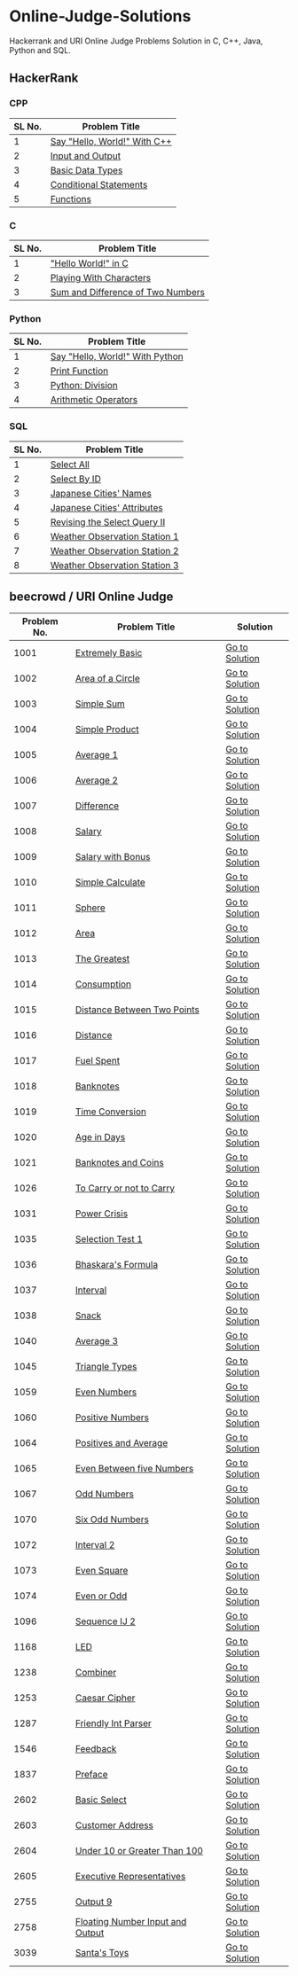 # Online-Judge-Solutions

Hackerrank and URI Online Judge Problems Solution in C, C++, Java, Python and SQL.

## HackerRank

### CPP

SL No. | Problem Title
--- | ---
1 | [Say "Hello, World!" With C++](https://github.com/aratheunseen/online-judge-solutions/blob/main/Hacker%20Rank/CPP/Say%20%22Hello%2C%20World!%22%20With%20C%2B%2B.cpp)
2 | [Input and Output](https://github.com/aratheunseen/online-judge-solutions/blob/main/Hacker%20Rank/CPP/Input%20and%20Output.cpp)
3 | [Basic Data Types](https://github.com/aratheunseen/online-judge-solutions/blob/main/Hacker%20Rank/CPP/Basic%20Data%20Types.cpp)
4 | [Conditional Statements](https://github.com/aratheunseen/online-judge-solutions/blob/main/Hacker%20Rank/CPP/Conditional%20Statements.cpp)
5 | [Functions](https://github.com/aratheunseen/online-judge-solutions/blob/main/Hacker%20Rank/CPP/Functions.cpp)


### C

SL No. | Problem Title
--- | ---
1 | ["Hello World!" in C](https://github.com/aratheunseen/online-judge-solutions/blob/main/Hacker%20Rank/C/%22Hello%20World!%22%20in%20C.c)
2 | [Playing With Characters](https://github.com/aratheunseen/online-judge-solutions/blob/main/Hacker%20Rank/C/Playing%20With%20Characters.c)
3 | [Sum and Difference of Two Numbers](https://github.com/aratheunseen/online-judge-solutions/blob/main/Hacker%20Rank/C/Sum%20and%20Difference%20of%20Two%20Numbers.c)


### Python

SL No. | Problem Title
--- | ---
1 | [Say "Hello, World!" With Python](https://github.com/aratheunseen/online-judge-solutions/blob/main/Hacker%20Rank/Python/Say%20%22Hello%2C%20World!%22%20With%20Python.py)
2 | [Print Function](https://github.com/aratheunseen/online-judge-solutions/blob/main/Hacker%20Rank/Python/Print%20Function.py)
3 | [Python: Division](https://github.com/aratheunseen/online-judge-solutions/blob/main/Hacker%20Rank/Python/Python:%20Division.py)
4 | [Arithmetic Operators](https://github.com/aratheunseen/online-judge-solutions/blob/main/Hacker%20Rank/Python/Arithmetic%20Operators.py)


### SQL

SL No. | Problem Title
--- | ---
1 | [Select All](https://github.com/aratheunseen/online-judge-solutions/blob/main/Hacker%20Rank/SQL/Select%20All.sql)
2 | [Select By ID](https://github.com/aratheunseen/online-judge-solutions/blob/main/Hacker%20Rank/SQL/Select%20By%20ID.sql)
3 | [Japanese Cities' Names](https://github.com/aratheunseen/online-judge-solutions/blob/main/Hacker%20Rank/SQL/Japanese%20Cities'%20Names.sql)
4 | [Japanese Cities' Attributes](https://github.com/aratheunseen/online-judge-solutions/blob/main/Hacker%20Rank/SQL/Japanese%20Cities'%20Attributes.sql)
5 | [Revising the Select Query II](https://github.com/aratheunseen/online-judge-solutions/blob/main/Hacker%20Rank/SQL/Revising%20the%20Select%20Query%20II.sql)
6 | [Weather Observation Station 1](https://github.com/aratheunseen/online-judge-solutions/blob/main/Hacker%20Rank/SQL/Weather%20Observation%20Station%201.sql)
7 | [Weather Observation Station 2](https://github.com/aratheunseen/online-judge-solutions/blob/main/Hacker%20Rank/SQL/Weather%20Observation%20Station%202.sql)
8 | [Weather Observation Station 3](https://github.com/aratheunseen/online-judge-solutions/blob/main/Hacker%20Rank/SQL/Weather%20Observation%20Station%203.sql)



## beecrowd / URI Online Judge

Problem No. | Problem Title | Solution
--- | --- | ---
1001  |  [Extremely Basic](https://github.com/aratheunseen/online-judge-solutions/blob/main/URI%20Online%20Judge/1001%20-%20Extremely%20Basic/README.md) | [Go to Solution](https://github.com/aratheunseen/online-judge-solutions/blob/main/URI%20Online%20Judge/1001%20-%20Extremely%20Basic/1001%20-%20Extremely%20Basic.cpp)
1002  |  [Area of a Circle](https://github.com/aratheunseen/online-judge-solutions/blob/main/URI%20Online%20Judge/1002%20-%20Area%20of%20a%20Circle/README.md) | [Go to Solution](https://github.com/aratheunseen/online-judge-solutions/blob/main/URI%20Online%20Judge/1002%20-%20Area%20of%20a%20Circle/1002%20-%20Area%20of%20a%20Circle.cpp)
1003  |  [Simple Sum](https://github.com/aratheunseen/online-judge-solutions/blob/main/URI%20Online%20Judge/1003%20-%20Simple%20Sum/README.md) | [Go to Solution](https://github.com/aratheunseen/online-judge-solutions/blob/main/URI%20Online%20Judge/1003%20-%20Simple%20Sum/1003%20-%20Simple%20Sum.cpp)
1004  |  [Simple Product](https://github.com/aratheunseen/online-judge-solutions/blob/main/URI%20Online%20Judge/1004%20-%20Simple%20Product/README.md) | [Go to Solution](https://github.com/aratheunseen/online-judge-solutions/blob/main/URI%20Online%20Judge/1004%20-%20Simple%20Product/1004%20-%20Simple%20Product.cpp)
1005  |  [Average 1](https://github.com/aratheunseen/online-judge-solutions/blob/main/URI%20Online%20Judge/1005%20-%20Average%201/README.md) | [Go to Solution](https://github.com/aratheunseen/online-judge-solutions/blob/main/URI%20Online%20Judge/1005%20-%20Average%201/1005%20-%20Average%201.cpp) 
1006  |  [Average 2](https://github.com/aratheunseen/online-judge-solutions/blob/main/URI%20Online%20Judge/1006%20-%20Average%202/README.md) | [Go to Solution](https://github.com/aratheunseen/online-judge-solutions/blob/main/URI%20Online%20Judge/1006%20-%20Average%202/1006%20-%20Average%202.cpp)
1007  |  [Difference](https://github.com/aratheunseen/online-judge-solutions/blob/main/URI%20Online%20Judge/1007%20-%20Difference/README.md) | [Go to Solution](https://github.com/aratheunseen/online-judge-solutions/blob/main/URI%20Online%20Judge/1007%20-%20Difference/1007%20-%20Difference.cpp)
1008  |  [Salary](https://github.com/aratheunseen/online-judge-solutions/blob/main/URI%20Online%20Judge/1008%20-%20Salary/README.md) | [Go to Solution](https://github.com/aratheunseen/online-judge-solutions/blob/main/URI%20Online%20Judge/1008%20-%20Salary/1008%20-%20Salary.cpp)
1009  |  [Salary with Bonus](https://github.com/aratheunseen/online-judge-solutions/blob/main/URI%20Online%20Judge/1009%20-%20Salary%20with%20Bonus/README.md) | [Go to Solution](https://github.com/aratheunseen/online-judge-solutions/blob/main/URI%20Online%20Judge/1009%20-%20Salary%20with%20Bonus/1009%20-%20Salary%20with%20Bonus.cpp)
1010  |  [Simple Calculate](https://github.com/aratheunseen/online-judge-solutions/blob/main/URI%20Online%20Judge/1010%20-%20Simple%20Calculate/README.md) | [Go to Solution](https://github.com/aratheunseen/online-judge-solutions/blob/main/URI%20Online%20Judge/1010%20-%20Simple%20Calculate/1010%20-%20Simple%20Calculate.cpp)
1011  |  [Sphere](https://github.com/aratheunseen/online-judge-solutions/blob/main/URI%20Online%20Judge/1011%20-%20Sphere/README.md) | [Go to Solution](https://github.com/aratheunseen/online-judge-solutions/blob/main/URI%20Online%20Judge/1011%20-%20Sphere/1011%20-%20Sphere.cpp)
1012  |  [Area](https://github.com/aratheunseen/online-judge-solutions/blob/main/URI%20Online%20Judge/1012%20-%20Area/README.md) | [Go to Solution](https://github.com/aratheunseen/online-judge-solutions/blob/main/URI%20Online%20Judge/1012%20-%20Area/1012%20-%20Area.cpp)
1013  |  [The Greatest](https://github.com/aratheunseen/online-judge-solutions/blob/main/URI%20Online%20Judge/1013%20-%20The%20Greatest/README.md) | [Go to Solution](https://github.com/aratheunseen/online-judge-solutions/blob/main/URI%20Online%20Judge/1013%20-%20The%20Greatest/1013%20-%20The%20Greatest.cpp)
1014  |  [Consumption](https://github.com/aratheunseen/online-judge-solutions/blob/main/URI%20Online%20Judge/1014%20-%20Consumption/README.md) | [Go to Solution](https://github.com/aratheunseen/online-judge-solutions/blob/main/URI%20Online%20Judge/1014%20-%20Consumption/1014%20-%20Consumption.cpp)
1015  |  [Distance Between Two Points](https://github.com/aratheunseen/online-judge-solutions/blob/main/URI%20Online%20Judge/1015%20-%20Distance%20Between%20Two%20Points/README.md) | [Go to Solution](https://github.com/aratheunseen/online-judge-solutions/blob/main/URI%20Online%20Judge/1015%20-%20Distance%20Between%20Two%20Points/1015%20-%20Distance%20Between%20Two%20Points.cpp)
1016  |  [Distance](https://github.com/aratheunseen/online-judge-solutions/blob/main/URI%20Online%20Judge/1016%20-%20Distance/README.md) | [Go to Solution](https://github.com/aratheunseen/online-judge-solutions/blob/main/URI%20Online%20Judge/1016%20-%20Distance/1016%20-%20Distance.cpp)
1017  |  [Fuel Spent](https://github.com/aratheunseen/online-judge-solutions/blob/main/URI%20Online%20Judge/1017%20-%20Fuel%20Spent/README.md) | [Go to Solution](https://github.com/aratheunseen/online-judge-solutions/blob/main/URI%20Online%20Judge/1017%20-%20Fuel%20Spent/1017%20-%20Fuel%20Spent.cpp)
1018  |  [Banknotes](https://github.com/aratheunseen/online-judge-solutions/blob/main/URI%20Online%20Judge/1018%20-%20Banknotes/README.md) | [Go to Solution](https://github.com/aratheunseen/online-judge-solutions/blob/main/URI%20Online%20Judge/1018%20-%20Banknotes/1018%20-%20Banknotes.cpp)
1019  |  [Time Conversion](https://github.com/aratheunseen/online-judge-solutions/blob/main/URI%20Online%20Judge/1019%20-%20Time%20Conversion/README.md) | [Go to Solution](https://github.com/aratheunseen/online-judge-solutions/blob/main/URI%20Online%20Judge/1019%20-%20Time%20Conversion/1019%20-%20Time%20Conversion.cpp)
1020  |  [Age in Days](https://github.com/aratheunseen/online-judge-solutions/blob/main/URI%20Online%20Judge/1020%20-%20Age%20in%20Days/README.md) | [Go to Solution](https://github.com/aratheunseen/online-judge-solutions/blob/main/URI%20Online%20Judge/1020%20-%20Age%20in%20Days/1020%20-%20Age%20in%20Days.cpp)
1021  |  [Banknotes and Coins](https://github.com/aratheunseen/online-judge-solutions/blob/main/URI%20Online%20Judge/1021%20-%20Banknotes%20and%20Coins/README.md) | [Go to Solution](https://github.com/aratheunseen/online-judge-solutions/blob/main/URI%20Online%20Judge/1021%20-%20Banknotes%20and%20Coins/1021%20-%20Banknotes%20and%20Coins.cpp)
1026  |  [To Carry or not to Carry](https://github.com/aratheunseen/online-judge-solutions/blob/main/URI%20Online%20Judge/1026%20-%20To%20Carry%20or%20not%20to%20Carry/README.md) | [Go to Solution](https://github.com/aratheunseen/online-judge-solutions/blob/main/URI%20Online%20Judge/1026%20-%20To%20Carry%20or%20not%20to%20Carry/1026%20-%20To%20Carry%20or%20not%20to%20Carry.cpp)
1031  |  [Power Crisis](https://github.com/aratheunseen/online-judge-solutions/blob/main/URI%20Online%20Judge/1031%20-%20Power%20Crisis/README.md) | [Go to Solution](https://github.com/aratheunseen/online-judge-solutions/blob/main/URI%20Online%20Judge/1031%20-%20Power%20Crisis/1031%20-%20Power%20Crisis.cpp)
1035  |  [Selection Test 1](https://github.com/aratheunseen/online-judge-solutions/blob/main/URI%20Online%20Judge/1035%20-%20Selection%20Test%201/README.md) | [Go to Solution](https://github.com/aratheunseen/online-judge-solutions/blob/main/URI%20Online%20Judge/1035%20-%20Selection%20Test%201/1035%20-%20Selection%20Test%201.cpp)
1036  |  [Bhaskara's Formula](https://github.com/aratheunseen/online-judge-solutions/blob/main/URI%20Online%20Judge/1036%20-%20Bhaskara's%20Formula/README.md) | [Go to Solution](https://github.com/aratheunseen/online-judge-solutions/blob/main/URI%20Online%20Judge/1036%20-%20Bhaskara's%20Formula/1036%20-%20Bhaskara's%20Formula.cpp)
1037  |  [Interval](https://github.com/aratheunseen/online-judge-solutions/blob/main/URI%20Online%20Judge/1037%20-%20Interval/README.md) | [Go to Solution](https://github.com/aratheunseen/online-judge-solutions/blob/main/URI%20Online%20Judge/1037%20-%20Interval/1037%20-%20Interval.cpp)
1038  |  [Snack](https://github.com/aratheunseen/online-judge-solutions/blob/main/URI%20Online%20Judge/1038%20-%20Snack/README.md) | [Go to Solution](https://github.com/aratheunseen/online-judge-solutions/blob/main/URI%20Online%20Judge/1038%20-%20Snack/1038%20-%20Snack.cpp)
1040  |  [Average 3](https://github.com/aratheunseen/online-judge-solutions/blob/main/URI%20Online%20Judge/1040%20-%20Average%203/README.md) | [Go to Solution](https://github.com/aratheunseen/online-judge-solutions/blob/main/URI%20Online%20Judge/1040%20-%20Average%203/1040%20-%20Average%203.cpp)
1045  |  [Triangle Types](https://github.com/aratheunseen/online-judge-solutions/blob/main/URI%20Online%20Judge/1045%20-%20Triangle%20Types/README.md) | [Go to Solution](https://github.com/aratheunseen/online-judge-solutions/blob/main/URI%20Online%20Judge/1045%20-%20Triangle%20Types/1045%20-%20Triangle%20Types.cpp)
1059  |  [Even Numbers](https://github.com/aratheunseen/online-judge-solutions/blob/main/URI%20Online%20Judge/1059%20-%20Even%20Numbers/1059%20-%20Even%20Numbers.cpp) | [Go to Solution](https://github.com/aratheunseen/online-judge-solutions/blob/main/URI%20Online%20Judge/1059%20-%20Even%20Numbers/1059%20-%20Even%20Numbers.cpp)
1060  |  [Positive Numbers](https://github.com/aratheunseen/online-judge-solutions/blob/main/URI%20Online%20Judge/1060%20-%20Positive%20Numbers/README.md) | [Go to Solution](https://github.com/aratheunseen/online-judge-solutions/blob/main/URI%20Online%20Judge/1060%20-%20Positive%20Numbers/1060%20-%20Positive%20Numbers.cpp)
1064  |  [Positives and Average](https://github.com/aratheunseen/online-judge-solutions/blob/main/URI%20Online%20Judge/1064%20-%20Positives%20and%20Average/README.md) | [Go to Solution](https://github.com/aratheunseen/online-judge-solutions/blob/main/URI%20Online%20Judge/1064%20-%20Positives%20and%20Average/1064%20-%20Positives%20and%20Average.cpp)
1065  |  [Even Between five Numbers](https://github.com/aratheunseen/online-judge-solutions/blob/main/URI%20Online%20Judge/1065%20-%20Even%20Between%20five%20Numbers/README.md) | [Go to Solution](https://github.com/aratheunseen/online-judge-solutions/blob/main/URI%20Online%20Judge/1065%20-%20Even%20Between%20five%20Numbers/1065%20-%20Even%20Between%20five%20Numbers.cpp)
1067  |  [Odd Numbers](https://github.com/aratheunseen/online-judge-solutions/blob/main/URI%20Online%20Judge/1067%20-%20Odd%20Numbers/README.md) | [Go to Solution](https://github.com/aratheunseen/online-judge-solutions/blob/main/URI%20Online%20Judge/1067%20-%20Odd%20Numbers/1067%20-%20Odd%20Numbers.cpp)
1070  |  [Six Odd Numbers](https://github.com/aratheunseen/online-judge-solutions/blob/main/URI%20Online%20Judge/1070%20-%20Six%20Odd%20Numbers/README.md) | [Go to Solution](https://github.com/aratheunseen/online-judge-solutions/blob/main/URI%20Online%20Judge/1070%20-%20Six%20Odd%20Numbers/1070%20-%20Six%20Odd%20Numbers.cpp)
1072  |  [Interval 2](https://github.com/aratheunseen/online-judge-solutions/blob/main/URI%20Online%20Judge/1072%20-%20Interval%202/README.md) | [Go to Solution](https://github.com/aratheunseen/online-judge-solutions/blob/main/URI%20Online%20Judge/1072%20-%20Interval%202/1072%20-%20Interval%202.cpp)
1073  |  [Even Square](https://github.com/aratheunseen/online-judge-solutions/blob/main/URI%20Online%20Judge/1073%20-%20Even%20Square/README.md) | [Go to Solution](https://github.com/aratheunseen/online-judge-solutions/blob/main/URI%20Online%20Judge/1073%20-%20Even%20Square/1073%20-%20Even%20Square.cpp)
1074  |  [Even or Odd](https://github.com/aratheunseen/online-judge-solutions/blob/main/URI%20Online%20Judge/1074%20-%20Even%20or%20Odd/README.md) | [Go to Solution](https://github.com/aratheunseen/online-judge-solutions/blob/main/URI%20Online%20Judge/1074%20-%20Even%20or%20Odd/1074%20-%20Even%20or%20Odd.cpp)
1096  |  [Sequence IJ 2](https://github.com/aratheunseen/online-judge-solutions/blob/main/URI%20Online%20Judge/1096%20-%20Sequence%20IJ%202/README.md) | [Go to Solution](https://github.com/aratheunseen/online-judge-solutions/blob/main/URI%20Online%20Judge/1096%20-%20Sequence%20IJ%202/1096%20-%20Sequence%20IJ%202.cpp)
1168  |  [LED](https://github.com/aratheunseen/online-judge-solutions/blob/main/URI%20Online%20Judge/1168%20-%20LED/README.md) | [Go to Solution](https://github.com/aratheunseen/online-judge-solutions/blob/main/URI%20Online%20Judge/1168%20-%20LED/1168%20-%20LED.cpp)
1238  |  [Combiner](https://github.com/aratheunseen/online-judge-solutions/blob/main/URI%20Online%20Judge/1238%20-%20Combiner/README.md) | [Go to Solution](https://github.com/aratheunseen/online-judge-solutions/blob/main/URI%20Online%20Judge/1238%20-%20Combiner/1238%20-%20Combiner.cpp)
1253  |  [Caesar Cipher](https://github.com/aratheunseen/online-judge-solutions/blob/main/URI%20Online%20Judge/1253%20-%20Caesar%20Cipher/README.md) | [Go to Solution](https://github.com/aratheunseen/online-judge-solutions/blob/main/URI%20Online%20Judge/1253%20-%20Caesar%20Cipher/1253%20-%20Caesar%20Cipher.cpp)
1287  |  [Friendly Int Parser](https://github.com/aratheunseen/online-judge-solutions/blob/main/URI%20Online%20Judge/1287%20-%20Friendly%20Int%20Parser/README.md) | [Go to Solution](https://github.com/aratheunseen/online-judge-solutions/blob/main/URI%20Online%20Judge/1287%20-%20Friendly%20Int%20Parser/1287%20-%20Friendly%20Int%20Parser.cpp)
1546  |  [Feedback](https://github.com/aratheunseen/online-judge-solutions/blob/main/URI%20Online%20Judge/1546%20-%20Feedback/README.md) | [Go to Solution](https://github.com/aratheunseen/online-judge-solutions/blob/main/URI%20Online%20Judge/1546%20-%20Feedback/1546%20-%20Feedback.cpp)
1837  |  [Preface](https://github.com/aratheunseen/online-judge-solutions/blob/main/URI%20Online%20Judge/1837%20-%20Preface/README.md) | [Go to Solution](https://github.com/aratheunseen/online-judge-solutions/blob/main/URI%20Online%20Judge/1837%20-%20Preface/1837%20-%20Preface.cpp)
2602  |  [Basic Select](https://github.com/aratheunseen/online-judge-solutions/blob/main/URI%20Online%20Judge/2602%20-%20Basic%20Select/README.md) | [Go to Solution](https://github.com/aratheunseen/online-judge-solutions/blob/main/URI%20Online%20Judge/2602%20-%20Basic%20Select/2602%20-%20Basic%20Select.sql)
2603  |  [Customer Address](https://github.com/aratheunseen/online-judge-solutions/blob/main/URI%20Online%20Judge/2603%20-%20Customer%20Address/README.md) | [Go to Solution](https://github.com/aratheunseen/online-judge-solutions/blob/main/URI%20Online%20Judge/2603%20-%20Customer%20Address/2603%20-%20Customer%20Address.sql)
2604  |  [Under 10 or Greater Than 100](https://github.com/aratheunseen/online-judge-solutions/blob/main/URI%20Online%20Judge/2604%20-%20Under%2010%20or%20Greater%20Than%20100/README.md) | [Go to Solution](https://github.com/aratheunseen/online-judge-solutions/blob/main/URI%20Online%20Judge/2604%20-%20Under%2010%20or%20Greater%20Than%20100/2604%20-%20Under%2010%20or%20Greater%20Than%20100.sql)
2605  |  [Executive Representatives](https://github.com/aratheunseen/online-judge-solutions/blob/main/URI%20Online%20Judge/2605%20-%20Executive%20Representatives/README.md) | [Go to Solution](https://github.com/aratheunseen/online-judge-solutions/blob/main/URI%20Online%20Judge/2605%20-%20Executive%20Representatives/2605%20-%20Executive%20Representatives.sql)
2755  |  [Output 9](https://github.com/aratheunseen/online-judge-solutions/blob/main/URI%20Online%20Judge/2755%20-%20Output%209/README.md) | [Go to Solution](https://github.com/aratheunseen/online-judge-solutions/blob/main/URI%20Online%20Judge/2755%20-%20Output%209/2755%20-%20Output%209.cpp)
2758  |  [Floating Number Input and Output](https://github.com/aratheunseen/online-judge-solutions/blob/main/URI%20Online%20Judge/2758%20-%20Floating%20Number%20Input%20and%20Output/README.md) | [Go to Solution](https://github.com/aratheunseen/online-judge-solutions/blob/main/URI%20Online%20Judge/2758%20-%20Floating%20Number%20Input%20and%20Output/2758%20-%20Floating%20Number%20Input%20and%20Output.cpp) 
3039  |  [Santa's Toys](https://github.com/aratheunseen/online-judge-solutions/blob/main/URI%20Online%20Judge/3039%20-%20Santa's%20Toys/README.md) | [Go to Solution](https://github.com/aratheunseen/online-judge-solutions/blob/main/URI%20Online%20Judge/3039%20-%20Santa's%20Toys/3039%20-%20Santa's%20Toys.cpp)
